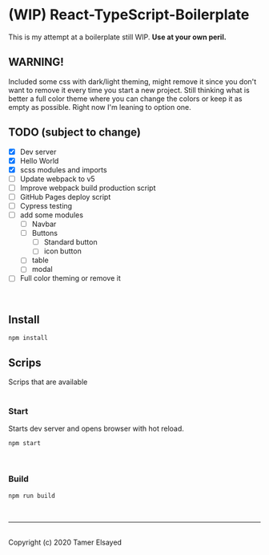 # (WIP) React-TypeScript-Boilerplate

This is my attempt at a boilerplate still WIP. **Use at your own peril.**

## WARNING!

Included some css with dark/light theming, might remove it since you don't want to remove it every time you start a new project. Still thinking what is better a full color theme where you can change the colors or keep it as empty as possible. Right now I'm leaning to option one.

## TODO (subject to change)

- [x] Dev server
- [x] Hello World
- [x] scss modules and imports
- [ ] Update webpack to v5
- [ ] Improve webpack build production script
- [ ] GitHub Pages deploy script
- [ ] Cypress testing
- [ ] add some modules
  - [ ] Navbar
  - [ ] Buttons
    - [ ] Standard button
    - [ ] icon button
  - [ ] table
  - [ ] modal
- [ ] Full color theming or remove it

<br>

## Install

```shell
npm install
```

## Scrips

Scrips that are available<br>
<br>

### Start

Starts dev server and opens browser with hot reload.

```shell
npm start
```

<br>

### Build

```shell
npm run build
```

<br>

---

<br>
Copyright (c) 2020 Tamer Elsayed
